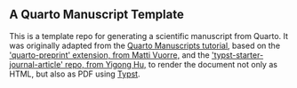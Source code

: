 ## A Quarto Manuscript Template

This is a template repo for generating a scientific manuscript from Quarto. It was originally adapted from the [Quarto Manuscripts tutorial](https://quarto.org/docs/manuscripts/authoring/vscode.html), based on the ['quarto-preprint' extension, from Matti Vuorre,](https://github.com/mvuorre/quarto-preprint) and the ['typst-starter-journal-article' repo, from Yigong Hu,](https://github.com/HPDell/typst-starter-journal-article/tree/main) to render the document not only as HTML, but also as PDF using [Typst](https://typst.app/).


